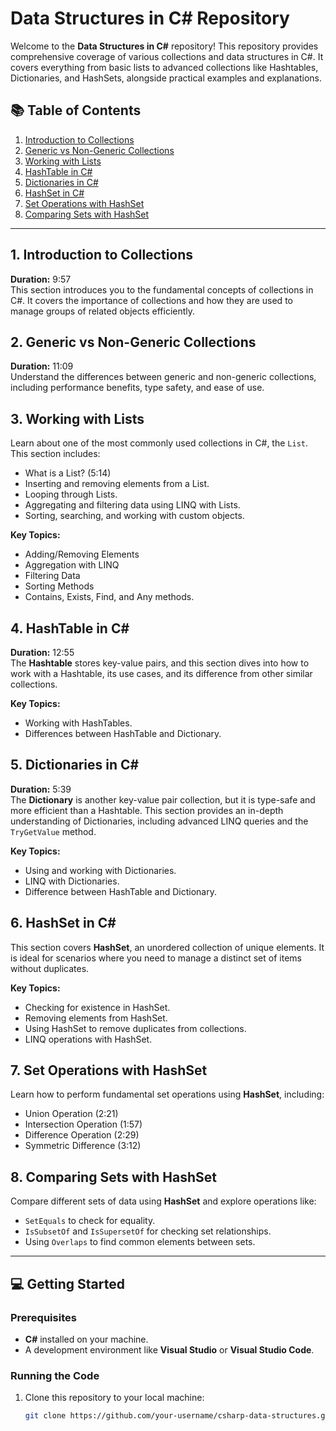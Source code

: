 



# Data Structures in C# Repository

Welcome to the **Data Structures in C#** repository! This repository provides comprehensive coverage of various collections and data structures in C#. It covers everything from basic lists to advanced collections like Hashtables, Dictionaries, and HashSets, alongside practical examples and explanations. 

## 📚 Table of Contents

1. [Introduction to Collections](#introduction-to-collections)
2. [Generic vs Non-Generic Collections](#generic-vs-non-generic-collections)
3. [Working with Lists](#working-with-lists)
4. [HashTable in C#](#hashtable-in-c)
5. [Dictionaries in C#](#dictionaries-in-c)
6. [HashSet in C#](#hashset-in-c)
7. [Set Operations with HashSet](#set-operations-with-hashset)
8. [Comparing Sets with HashSet](#comparing-sets-with-hashset)

---
  
## 1. Introduction to Collections
**Duration:** 9:57  
This section introduces you to the fundamental concepts of collections in C#. It covers the importance of collections and how they are used to manage groups of related objects efficiently.

## 2. Generic vs Non-Generic Collections
**Duration:** 11:09  
Understand the differences between generic and non-generic collections, including performance benefits, type safety, and ease of use.

## 3. Working with Lists
Learn about one of the most commonly used collections in C#, the `List`. This section includes:
- What is a List? (5:14)
- Inserting and removing elements from a List.
- Looping through Lists.
- Aggregating and filtering data using LINQ with Lists.
- Sorting, searching, and working with custom objects.

**Key Topics:**
- Adding/Removing Elements
- Aggregation with LINQ
- Filtering Data
- Sorting Methods
- Contains, Exists, Find, and Any methods.

## 4. HashTable in C#
**Duration:** 12:55  
The **Hashtable** stores key-value pairs, and this section dives into how to work with a Hashtable, its use cases, and its difference from other similar collections.

**Key Topics:**
- Working with HashTables.
- Differences between HashTable and Dictionary.

## 5. Dictionaries in C#
**Duration:** 5:39  
The **Dictionary** is another key-value pair collection, but it is type-safe and more efficient than a Hashtable. This section provides an in-depth understanding of Dictionaries, including advanced LINQ queries and the `TryGetValue` method.

**Key Topics:**
- Using and working with Dictionaries.
- LINQ with Dictionaries.
- Difference between HashTable and Dictionary.

## 6. HashSet in C#
This section covers **HashSet**, an unordered collection of unique elements. It is ideal for scenarios where you need to manage a distinct set of items without duplicates.

**Key Topics:**
- Checking for existence in HashSet.
- Removing elements from HashSet.
- Using HashSet to remove duplicates from collections.
- LINQ operations with HashSet.

## 7. Set Operations with HashSet
Learn how to perform fundamental set operations using **HashSet**, including:
- Union Operation (2:21)
- Intersection Operation (1:57)
- Difference Operation (2:29)
- Symmetric Difference (3:12)

## 8. Comparing Sets with HashSet
Compare different sets of data using **HashSet** and explore operations like:
- `SetEquals` to check for equality.
- `IsSubsetOf` and `IsSupersetOf` for checking set relationships.
- Using `Overlaps` to find common elements between sets.

---

## 💻 Getting Started

### Prerequisites
- **C#** installed on your machine.
- A development environment like **Visual Studio** or **Visual Studio Code**.

### Running the Code
1. Clone this repository to your local machine:
   ```bash
   git clone https://github.com/your-username/csharp-data-structures.git
